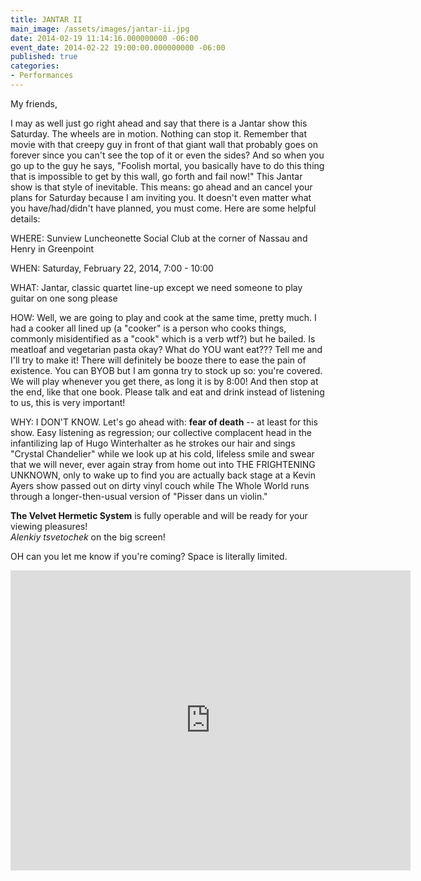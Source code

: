 ```yaml
---
title: JANTAR II
main_image: /assets/images/jantar-ii.jpg
date: 2014-02-19 11:14:16.000000000 -06:00
event_date: 2014-02-22 19:00:00.000000000 -06:00
published: true
categories:
- Performances
---
```

<p>My friends,</p>
<p>I may as well just go right ahead and say that there is a Jantar show this Saturday. The wheels are in motion. Nothing can stop it. Remember that movie with that creepy guy in front of that giant wall that probably goes on forever since you can't see the top of it or even the sides? And so when you go up to the guy he says, "Foolish mortal, you basically have to do this thing that is impossible to get by this wall, go forth and fail now!" This Jantar show is that style of inevitable. This means: go ahead and an cancel your plans for Saturday because I am inviting you. It doesn't even matter what you have/had/didn't have planned, you must come. Here are some helpful details:</p>
<p>WHERE: Sunview Luncheonette Social Club at the corner of Nassau and Henry in Greenpoint</p>
<p>WHEN: Saturday, February 22, 2014, 7:00 - 10:00</p>
<p>WHAT: Jantar, classic quartet line-up except we need someone to play guitar on one song please</p>
<p>HOW: Well, we are going to play and cook at the same time, pretty much. I had a cooker all lined up (a "cooker" is a person who cooks things, commonly misidentified as a "cook" which is a verb wtf?) but he bailed. Is meatloaf and vegetarian pasta okay? What do YOU want eat??? Tell me and I'll try to make it! There will definitely be booze there to ease the pain of existence. You can BYOB but I am gonna try to stock up so: you're covered. We will play whenever you get there, as long it is by 8:00! And then stop at the end, like that one book. Please talk and eat and drink instead of listening to us, this is very important!</p>
<p>WHY: I DON'T KNOW. Let's go ahead with: <strong>fear of death</strong> -- at least for this show. Easy listening as regression; our collective complacent head in the infantilizing lap of Hugo Winterhalter as he strokes our hair and sings "Crystal Chandelier" while we look up at his cold, lifeless smile and swear that we will never, ever again stray from home out into THE FRIGHTENING UNKNOWN, only to wake up to find you are actually back stage at a Kevin Ayers show passed out on dirty vinyl couch while The Whole World runs through a longer-then-usual version of "Pisser dans un violin."</p>
<p><strong>The Velvet Hermetic System</strong> is fully operable and will be ready for your viewing pleasures!<br />
<em>Alenkiy tsvetochek</em> on the big screen!</p>
<p>OH can you let me know if you're coming? Space is literally limited.</p>
<iframe src="https://player.vimeo.com/video/9031524" width="640" height="480" frameborder="0" webkitallowfullscreen mozallowfullscreen allowfullscreen></iframe>

